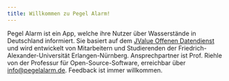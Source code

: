 ```yaml
---
title: Willkommen zu Pegel Alarm!
---
```


Pegel Alarm ist ein App, welche ihre Nutzer über Wasserstände in Deutschland
informiert. Sie basiert auf dem [JValue Offenen
Datendienst](https://github.com/jvalue/open-data-service) und wird entwickelt
von Mitarbeitern und Studierenden der Friedrich-Alexander-Universität
Erlangen-Nürnberg. Ansprechpartner ist Prof. Riehle von der Professur für
Open-Source-Software, erreichbar über
[info@pegelalarm.de](mailto:info@pegelalarm.de). Feedback ist immer willkommen.
